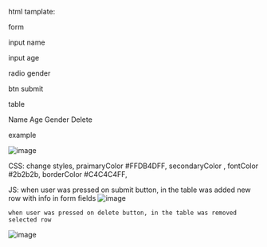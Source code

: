 html tamplate:

form

  input name
  
  input age
  
  radio gender
  
  btn submit
  
table

  Name Age Gender Delete
  
  example 
  
  ![image](https://user-images.githubusercontent.com/47348743/181103621-e949d309-b203-4288-b12c-2ffa2edbdea8.png)

CSS: change styles, praimaryColor #FFDB4DFF, secondaryColor , fontColor #2b2b2b, borderColor #C4C4C4FF,

JS: when user was pressed on submit button, in the table was added new row with info in form fields
    ![image](https://user-images.githubusercontent.com/47348743/181105245-5fe26da0-c021-4d52-acbb-6ef34a61a27d.png)
    
    when user was pressed on delete button, in the table was removed selected row
   ![image](https://user-images.githubusercontent.com/47348743/181105303-a285e00f-b9d7-438a-935c-146fab525377.png)
